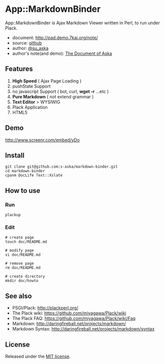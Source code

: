 # App::MarkdownBinder

App::MarkdownBinder is Ajax Markdown Viewer written in Perl, to run under Plack.

- document: <http://pad.demo.7kai.org/note/>
- source: [github](https://github.com/s-aska/markdown-binder)
- author: [@su_aska](http://twitter.com/su_aska)
- author's note(and demo): [The Document of Aska](http://doc.7kai.org)

## Features
1. **High Speed** ( Ajax Page Loading )
2. pushState Support
3. no javascript Support ( bot, curl, **wget -r** ...etc )
4. **Pure Markdown** ( not extend grammar )
5. **Text Editor** \> WYSIWIG
6. Plack Application
7. HTML5

## Demo
<http://www.screenr.com/embed/yDo>

## Install
    git clone git@github.com:s-aska/markdown-binder.git
    cd markdown-binder
    cpanm DocLife Text::Xslate

## How to use

### Run
    plackup

### Edit
    # create page
    touch doc/README.md
    
    # modify page
    vi doc/README.md
    
    # remove page
    rm doc/README.md
    
    # create directory
    mkdir doc/howto

## See also
- PSGI/Plack: <http://plackperl.org/>
- The Plack wiki: <https://github.com/miyagawa/Plack/wiki>
- The Plack FAQ: <https://github.com/miyagawa/Plack/wiki/Faq>
- Markdown: <http://daringfireball.net/projects/markdown/>
- Markdown Syntax: <http://daringfireball.net/projects/markdown/syntax>

## License
Released under the [MIT license](http://creativecommons.org/licenses/MIT/).